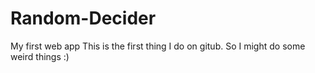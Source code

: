 # Random-Decider
My first web app
This is the first thing I do on gitub. So I might do some weird things :)
